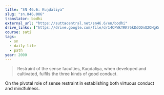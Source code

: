 ```yaml
---
title: "SN 46.6: Kuṇḍaliya"
slug: "sn.046.006"
translator: bodhi
external_url: "https://suttacentral.net/sn46.6/en/bodhi"
drive_links: ["https://drive.google.com/file/d/14CPWkTRK76kDdODnQ2OHgKniuoZEZXiN/view?usp=drivesdk"]
course: sati
tags:
  - sn
  - daily-life
  - path
year: 2000
---
```


> Restraint of the sense faculties, Kuṇḍaliya, when developed and cultivated, fulfils the three kinds of good conduct.

On the pivotal role of sense restraint in establishing both virtuous conduct and mindfulness.
